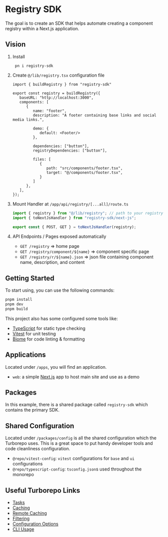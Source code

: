 # Registry SDK

The goal is to create an SDK that helps automate creating a component registry within a Next.js application.

## Vision

1. Install
   ```shell 
    pn i registry-sdk
   ```

2. Create `@/lib/registry.tsx` configuration file

   ```tsx
   import { buildRegistry } from "registry-sdk"
   
   export const registry = buildRegistry({
      baseURL: "http://localhost:3000",
      components: [
         {
            name: "footer",
            description: "A footer containing base links and social media links.",
   
            demo: {
               default: <Footer/>
            },
   
            dependencies: ["button"],
            registryDependencies: ["button"],
   
            files: [
               {
                  path: "src/components/footer.tsx",
                  target: "@/components/footer.tsx",
               }
            ]
         },
      ],
   });
   ```

3. Mount Handler at `/app/api/registry/[...all]/route.ts`

   ```ts
   import { registry } from "@/lib/registry"; // path to your registry config file
   import { toNextJsHandler } from "registry-sdk/next-js";
   
   export const { POST, GET } = toNextJsHandler(registry);
   ```

4. API Endpoints / Pages exposed automatically

    * `GET /registry` => home page
    * `GET /registry/component/${name}` => component specific page
    * `GET /registry/r/${name}.json` => json file containing component name, description, and content

    
## Getting Started

To start using, you can use the following commands:

```zsh
pnpm install
pnpm dev
pnpm build

```

This project also has some configured some tools like:

- [TypeScript](https://www.typescriptlang.org/) for static type checking
- [Vitest](https://vitest.dev/) for unit testing
- [Biome](https://biomejs.dev/) for code linting & formatting

## Applications

Located under `/apps`, you will find an application.

- `web`: a simple [Next.js](https://nextjs.org/) app to host main site and use as a demo

## Packages

In this example, there is a shared package called `registry-sdk` which contains the primary SDK. 

## Shared Configuration

Located under `/packages/config` is all the shared configuration which the Turborepo uses. This is a great space to put
handy developer tools and code cleanliness configuration.

- `@repo/vitest-config`: `vitest` configurations for `base` and `ui` configurations
- `@repo/typescript-config`: `tsconfig.json`s used throughout the monorepo

## Useful Turborepo Links

- [Tasks](https://turbo.build/repo/docs/core-concepts/monorepos/running-tasks)
- [Caching](https://turbo.build/repo/docs/core-concepts/caching)
- [Remote Caching](https://turbo.build/repo/docs/core-concepts/remote-caching)
- [Filtering](https://turbo.build/repo/docs/core-concepts/monorepos/filtering)
- [Configuration Options](https://turbo.build/repo/docs/reference/configuration)
- [CLI Usage](https://turbo.build/repo/docs/reference/command-line-reference)

